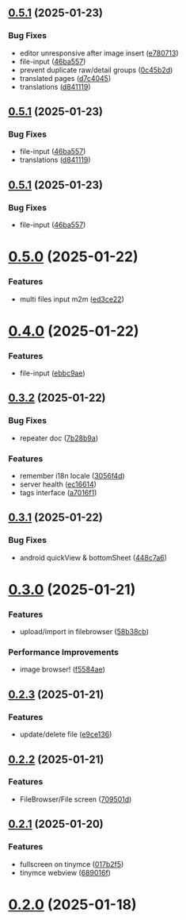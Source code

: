 ## [0.5.1](https://github.com/martijnmichel/directus-expo/compare/v0.5.0...v0.5.1) (2025-01-23)


### Bug Fixes

* editor unresponsive after image insert ([e780713](https://github.com/martijnmichel/directus-expo/commit/e78071307db440e3b8a7f1fdbe274bda0e9e5ba4))
* file-input ([46ba557](https://github.com/martijnmichel/directus-expo/commit/46ba5578d8e094c4ad1f6da7ed791d6282fb469b))
* prevent duplicate raw/detail groups ([0c45b2d](https://github.com/martijnmichel/directus-expo/commit/0c45b2df19db717553096303e73a8a5e7c12f296))
* translated pages ([d7c4045](https://github.com/martijnmichel/directus-expo/commit/d7c40450b7a8f348bfbb290b6c6eb33c25b1a413))
* translations ([d841119](https://github.com/martijnmichel/directus-expo/commit/d841119165aaf7cb9c25d41156595022bc0b8bcb))

## [0.5.1](https://github.com/martijnmichel/directus-expo/compare/v0.5.0...v0.5.1) (2025-01-23)


### Bug Fixes

* file-input ([46ba557](https://github.com/martijnmichel/directus-expo/commit/46ba5578d8e094c4ad1f6da7ed791d6282fb469b))
* translations ([d841119](https://github.com/martijnmichel/directus-expo/commit/d841119165aaf7cb9c25d41156595022bc0b8bcb))

## [0.5.1](https://github.com/martijnmichel/directus-expo/compare/v0.5.0...v0.5.1) (2025-01-23)


### Bug Fixes

* file-input ([46ba557](https://github.com/martijnmichel/directus-expo/commit/46ba5578d8e094c4ad1f6da7ed791d6282fb469b))

# [0.5.0](https://github.com/martijnmichel/directus-expo/compare/v0.4.0...v0.5.0) (2025-01-22)


### Features

* multi files input m2m ([ed3ce22](https://github.com/martijnmichel/directus-expo/commit/ed3ce2289e046c7a3a3f905f29fa5bea8297eba8))

# [0.4.0](https://github.com/martijnmichel/directus-expo/compare/v0.3.2...v0.4.0) (2025-01-22)


### Features

* file-input ([ebbc9ae](https://github.com/martijnmichel/directus-expo/commit/ebbc9ae8066791d35349ccc81be16dad1bc66d4f))

## [0.3.2](https://github.com/martijnmichel/directus-expo/compare/v0.3.1...v0.3.2) (2025-01-22)


### Bug Fixes

* repeater doc ([7b28b9a](https://github.com/martijnmichel/directus-expo/commit/7b28b9a25194096c763feac28c638c4c5f93e66a))


### Features

* remember i18n locale ([3056f4d](https://github.com/martijnmichel/directus-expo/commit/3056f4dee792fe0b9676a49429a1d937e43a4aac))
* server health ([ec16614](https://github.com/martijnmichel/directus-expo/commit/ec166146d8bc36e675db2ca0af4284f40e3b4d2b))
* tags interface ([a7016f1](https://github.com/martijnmichel/directus-expo/commit/a7016f136bf8818565c487c48b01158bee554b32))

## [0.3.1](https://github.com/martijnmichel/directus-expo/compare/v0.3.0...v0.3.1) (2025-01-22)


### Bug Fixes

* android quickView & bottomSheet ([448c7a6](https://github.com/martijnmichel/directus-expo/commit/448c7a6c92eae18439b17cfe9d7a1724d619fda3))

# [0.3.0](https://github.com/martijnmichel/directus-expo/compare/v0.2.3...v0.3.0) (2025-01-21)


### Features

* upload/import in filebrowser ([58b38cb](https://github.com/martijnmichel/directus-expo/commit/58b38cb763c85768fb31439fa374703e472c928b))


### Performance Improvements

* image browser! ([f5584ae](https://github.com/martijnmichel/directus-expo/commit/f5584ae7d74683a59b9e9189559c76bffb764dad))

## [0.2.3](https://github.com/martijnmichel/directus-expo/compare/v0.2.2...v0.2.3) (2025-01-21)


### Features

* update/delete file ([e9ce136](https://github.com/martijnmichel/directus-expo/commit/e9ce136de3d759089256119fc198720fd4f2e6a6))

## [0.2.2](https://github.com/martijnmichel/directus-expo/compare/v0.2.1...v0.2.2) (2025-01-21)


### Features

* FileBrowser/File screen ([709501d](https://github.com/martijnmichel/directus-expo/commit/709501d930ed50712c6acfa10000020d886241b4))

## [0.2.1](https://github.com/martijnmichel/directus-expo/compare/v0.2.0...v0.2.1) (2025-01-20)


### Features

* fullscreen on tinymce ([017b2f5](https://github.com/martijnmichel/directus-expo/commit/017b2f5789ac41caedbb51a89c642a919fbea7f6))
* tinymce webview ([689016f](https://github.com/martijnmichel/directus-expo/commit/689016f3922e7b41708335f0f75b3f7f8551520a))

# [0.2.0](https://github.com/martijnmichel/directus-expo/compare/v0.1.1...v0.2.0) (2025-01-18)
